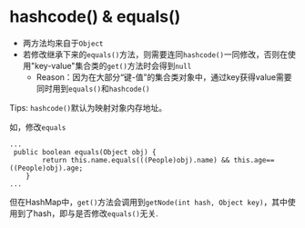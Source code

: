 # hashcode() & equals()
- 两方法均来自于`Object`
- 若修改继承下来的`equals()`方法，则需要连同`hashcode()`一同修改，否则在使用"key-value"集合类的`get()`方法时会得到`null`
	- Reason：因为在大部分“键-值”的集合类对象中，通过key获得value需要同时用到`equals()`和`hashcode()`

Tips: `hashcode()`默认为映射对象内存地址。


如，修改`equals`
```
...
 public boolean equals(Object obj) {
        return this.name.equals(((People)obj).name) && this.age== ((People)obj).age;
    }
...
```
但在HashMap中，`get()`方法会调用到`getNode(int hash, Object key)`，其中使用到了hash，即与是否修改`equals()`无关.

